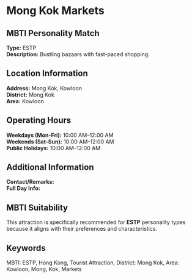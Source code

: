 # Mong Kok Markets

## MBTI Personality Match
**Type:** ESTP  
**Description:** Bustling bazaars with fast-paced shopping.

## Location Information
**Address:** Mong Kok, Kowloon  
**District:** Mong Kok  
**Area:** Kowloon

## Operating Hours
**Weekdays (Mon-Fri):** 10:00 AM–12:00 AM  
**Weekends (Sat-Sun):** 10:00 AM–12:00 AM  
**Public Holidays:** 10:00 AM–12:00 AM

## Additional Information
**Contact/Remarks:**   
**Full Day Info:** 

## MBTI Suitability
This attraction is specifically recommended for **ESTP** personality types because it aligns with their preferences and characteristics.

## Keywords
MBTI: ESTP, Hong Kong, Tourist Attraction, District: Mong Kok, Area: Kowloon, Mong, Kok, Markets
